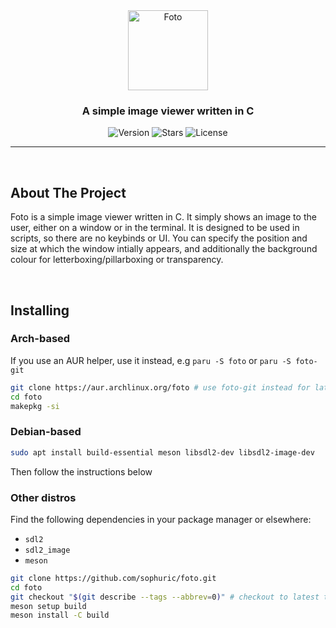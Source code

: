 <div align="center">
    <img alt="Foto" src="assets/Foto.png" width="128"/>
    <h3 align="center">A simple image viewer written in C</h3>
    <img alt="Version" src="https://img.shields.io/github/v/release/sophuric/foto?style=flat&logoColor=f5c2e7&labelColor=1e1e2e&color=f5c2e7" />
    <img alt="Stars" src="https://img.shields.io/github/stars/sophuric/foto?style=flat&logoColor=f5c2e7&labelColor=1e1e2e&color=f5c2e7" />
    <img alt="License" src="https://img.shields.io/github/license/sophuric/foto?style=flat&logoColor=f5c2e7&labelColor=1e1e2e&color=f5c2e7" />
</div>

---
<br/>

## About The Project
Foto is a simple image viewer written in C. It simply shows an image to the user, either on a window or in the terminal. It is designed to be used in scripts, so there are no keybinds or UI.
You can specify the position and size at which the window intially appears, and additionally the background colour for letterboxing/pillarboxing or transparency.

<br />

## Installing
### Arch-based
If you use an AUR helper, use it instead, e.g `paru -S foto` or `paru -S foto-git`
```bash
git clone https://aur.archlinux.org/foto # use foto-git instead for latest commit
cd foto
makepkg -si
```

### Debian-based
```bash
sudo apt install build-essential meson libsdl2-dev libsdl2-image-dev
```
Then follow the instructions below

### Other distros
Find the following dependencies in your package manager or elsewhere:
- `sdl2`
- `sdl2_image`
- `meson`

```bash
git clone https://github.com/sophuric/foto.git
cd foto
git checkout "$(git describe --tags --abbrev=0)" # checkout to latest tag, omit for latest commit
meson setup build
meson install -C build
```
